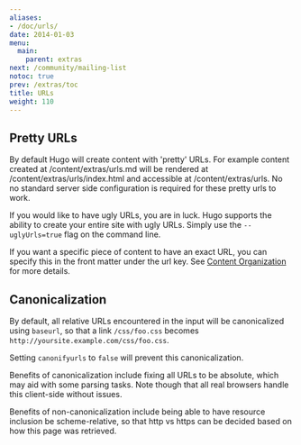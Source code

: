 ```yaml
---
aliases:
- /doc/urls/
date: 2014-01-03
menu:
  main:
    parent: extras
next: /community/mailing-list
notoc: true
prev: /extras/toc
title: URLs
weight: 110
---
```


## Pretty URLs

By default Hugo will create content with 'pretty' URLs. For example
content created at /content/extras/urls.md will be rendered at
/content/extras/urls/index.html and accessible at /content/extras/urls. No
no standard server side configuration is required for these pretty urls to
work.

If you would like to have ugly URLs, you are in luck. Hugo supports the
ability to create your entire site with ugly URLs. Simply use the
`--uglyUrls=true` flag on the command line.

If you want a specific piece of content to have an exact URL, you can
specify this in the front matter under the url key. See [Content
Organization](/content/organization/) for more details. 

## Canonicalization

By default, all relative URLs encountered in the input will be canonicalized
using `baseurl`, so that a link `/css/foo.css` becomes
`http://yoursite.example.com/css/foo.css`.

Setting `canonifyurls` to `false` will prevent this canonicalization.

Benefits of canonicalization include fixing all URLs to be absolute, which may
aid with some parsing tasks.  Note though that all real browsers handle this
client-side without issues.

Benefits of non-canonicalization include being able to have resource inclusion
be scheme-relative, so that http vs https can be decided based on how this
page was retrieved.
